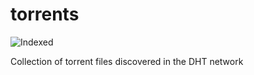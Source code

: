 torrents 
========
![Indexed](https://img.shields.io/badge/indexed-166468-blue)

Collection of torrent files discovered in the DHT network
